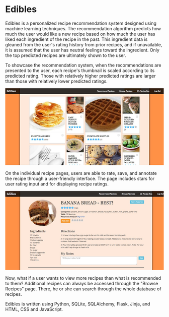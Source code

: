 Edibles
===============

Edibles is a personalized recipe recommendation system designed using machine learning techniques. The recommendation algorithm predicts how much the user would like a new recipe based on how much the user has liked each ingredient of the recipe in the past. This ingredient data is gleaned from the user's rating history from prior recipes, and if unavailable, it is assumed that the user has neutral feelings toward the ingredient. Only the top predicted recipes are ultimately shown to the user. 

To showcase the recommendation system, when the recommendations are presented to the user, each recipe's thumbnail is scaled according to its predicted rating. Those with relatively higher predicted ratings are larger than those with relatively lower predicted ratings. 

![Example of recipe recommendation page.](static/images/demo/recommendation_page.jpeg)

On the individual recipe pages, users are able to rate, save, and annotate the recipe through a user-friendly interface. The page includes stars for user rating input and for displaying recipe ratings.

![Example of recipe page.](static/images/demo/recipe.jpeg)

Now, what if a user wants to view more recipes than what is recommended to them? Additional recipes can always be accessed through the "Browse Recipes" page. There, he or she can search through the whole database of recipes.  

Edibles is written using Python, SQLite, SQLAlchemy, Flask, Jinja, and HTML, CSS and JavaScript. 